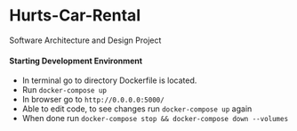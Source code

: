 # Hurts-Car-Rental
Software Architecture and Design Project

#### Starting Development Environment
- In terminal go to directory Dockerfile is located.
- Run `docker-compose up`
- In browser go to `http://0.0.0.0:5000/`
- Able to edit code, to see changes run `docker-compose up` again
- When done run `docker-compose stop && docker-compose down --volumes`